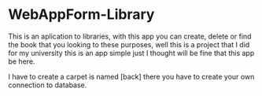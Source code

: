 # WebAppForm-Library
This is an aplication to libraries, with this app you can create, delete or find the book that you looking to these purposes, well this is a project that I did for my university this is an app simple just I thought will be fine that this app be here.

I have to create a carpet is named [back] there you have to create your own connection to database.
